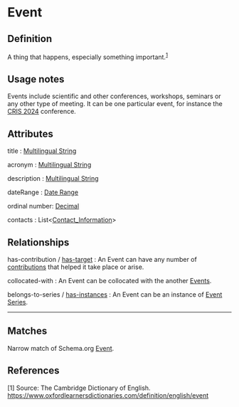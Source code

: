 # Event

## Definition

A thing that happens, especially something important.<sup>[1](#fn1)</sup>

## Usage notes

Events include scientific and other conferences, workshops, seminars or any other type of meeting. 
It can be one particular event, for instance the [CRIS 2024](https://www.confident-conference.org/index.php/Event:1e5e84d7-e5d3-4b77-a1c2-852a1dbb446f) conference.

## Attributes

title : [Multilingual String](../datatypes/Multilingual_String.md)

acronym : [Multilingual String](../datatypes/Multilingual_String.md)

description : [Multilingual String](../datatypes/Multilingual_String.md)

dateRange : [Date Range](../datatypes/Date_Range.md)

ordinal number: [Decimal](../datatypes/Decimal.md)

contacts : List<[Contact_Information](../datatypes/Contact_Information.md)>

## Relationships

<a name="rel__has-contribution">has-contribution</a> / [has-target](../entities/Contribution_to_Event.md#user-content-rel__has-target) : An Event can have any number of [contributions](../entities/Contribution_to_Event.md) that helped it take place or arise.

<a name="rel__collocated-with">collocated-with</a> : An Event can be collocated with the another [Events](../entities/Event.md).

<a name="rel__belongs-to-series">belongs-to-series</a> / [has-instances](../entities/Event_Series.md#user-content-rel__has-instances) : An Event can be an instance of [Event Series](../entities/Event_Series.md).

---
## Matches
Narrow match of Schema.org [Event](https://schema.org/Event).

## References
<a name="fn1">\[1\]</a> Source: The Cambridge Dictionary of English. https://www.oxfordlearnersdictionaries.com/definition/english/event
